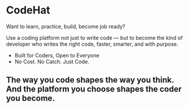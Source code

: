 # CodeHat

Want to learn, practice, build, become job ready?

Use a coding platform not just to write code — but to become the kind of developer who writes the right code, faster, smarter, and with purpose.

- Built for Coders, Open to Everyone
- No Cost. No Catch. Just Code.

## The way you code shapes the way you think. And the platform you choose shapes the coder you become.
